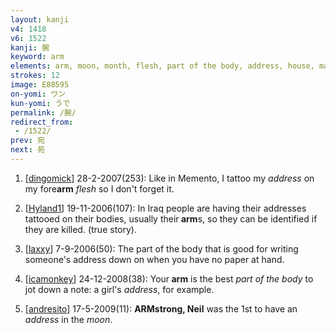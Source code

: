 ```yaml
---
layout: kanji
v4: 1418
v6: 1522
kanji: 腕
keyword: arm
elements: arm, moon, month, flesh, part of the body, address, house, mailbox, evening, fingerprint
strokes: 12
image: E88595
on-yomi: ワン
kun-yomi: うで
permalink: /腕/
redirect_from:
 - /1522/
prev: 宛
next: 苑
---
```


1) [<a href="http://kanji.koohii.com/profile/dingomick">dingomick</a>] 28-2-2007(253): Like in Memento, I tattoo my <em>address</em> on my fore<strong>arm</strong> <em>flesh</em> so I don&#039;t forget it.

2) [<a href="http://kanji.koohii.com/profile/Hyland1">Hyland1</a>] 19-11-2006(107): In Iraq people are having their addresses tattooed on their bodies, usually their<strong> arm</strong>s, so they can be identified if they are killed. (true story).

3) [<a href="http://kanji.koohii.com/profile/laxxy">laxxy</a>] 7-9-2006(50): The part of the body that is good for writing someone&#039;s address down on when you have no paper at hand.

4) [<a href="http://kanji.koohii.com/profile/icamonkey">icamonkey</a>] 24-12-2008(38): Your<strong> arm</strong> is the best <em>part of the body</em> to jot down a note: a girl&#039;s <em>address</em>, for example.

5) [<a href="http://kanji.koohii.com/profile/andresito">andresito</a>] 17-5-2009(11): <strong>ARMstrong, Neil</strong> was the 1st to have an <em>address</em> in the <em>moon</em>.

